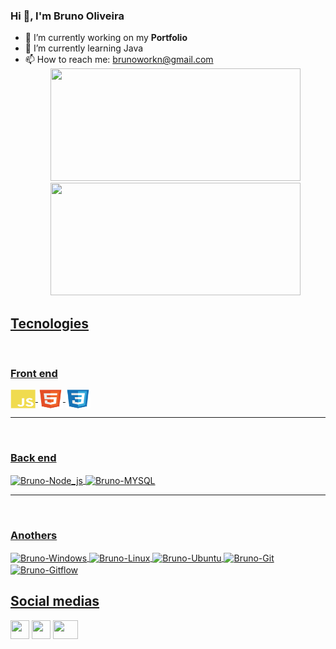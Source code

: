 ### Hi 👋, I'm Bruno Oliveira


- 🔭 I’m currently working on my **Portfolio**
- 🌱 I’m currently learning  Java
- 📫 How to reach me: brunoworkn@gmail.com
  <div align="center">
  <a href="https://github.com/BrunoMatth">
  <img height="180em" width="400em" src="https://github-readme-stats.vercel.app/api?username=BrunoMatth&show_icons=true&theme=dracula&include_all_commits=true&count_private=true"/>
  <img height="180em" width="400em" src="https://github-readme-stats.vercel.app/api/top-langs/?username=BrunoMatth&layout=compact&langs_count=7&theme=dracula"/>
</div>
  <h2>Tecnologies</h2>
<div style="display: inline_block"><br>
  <h3>Front end</h3>
  <img align="center" alt="Bruno-Js" height="30" width="40" src="https://raw.githubusercontent.com/devicons/devicon/master/icons/javascript/javascript-plain.svg">
  <img align="center" alt="Bruno-HTML" height="30" width="40" src="https://raw.githubusercontent.com/devicons/devicon/master/icons/html5/html5-original.svg">
  <img align="center" alt="Bruno-CSS" height="30" width="40" src="https://raw.githubusercontent.com/devicons/devicon/master/icons/css3/css3-original.svg">
</div>
  <hr>
<div style="display: inline_block"><br>
  <h3>Back end</h3>
  <img align="center" alt="Bruno-Node_js" height="30" width="40" src="https://cdn.jsdelivr.net/gh/devicons/devicon/icons/nodejs/nodejs-original.svg">
  <img align="center" alt="Bruno-MYSQL" height="30" width="40" src="https://cdn.jsdelivr.net/gh/devicons/devicon/icons/mysql/mysql-original.svg">
  </div>
  <hr>
<div style="display: inline_block"><br>
  <h3>Anothers</h3>
  <img align="center" alt="Bruno-Windows" height="40" width="40" src="https://cdn.jsdelivr.net/gh/devicons/devicon/icons/windows8/windows8-original.svg">
  <img align="center" alt="Bruno-Linux" height="30" width="40" src="https://cdn.jsdelivr.net/gh/devicons/devicon/icons/linux/linux-original.svg">
  <img align="center" alt="Bruno-Ubuntu" height="30" width="40" src="https://cdn.jsdelivr.net/gh/devicons/devicon/icons/ubuntu/ubuntu-plain.svg">
  <img align="center" alt="Bruno-Git" height="30" width="40" src="https://cdn.jsdelivr.net/gh/devicons/devicon/icons/git/git-original.svg">
  <img align="center" alt="Bruno-Gitflow" height="30" width="40" src="https://cdn.jsdelivr.net/gh/devicons/devicon/icons/github/github-original.svg">
  
  ##
  
  <h2>Social medias</h2>
<div> 
  <a href="https://www.instagram.com/mttknu/" target="_blank"><img height="30" width="30" src="https://cdn-icons-png.flaticon.com/512/174/174855.png" target="_blank"></a>
  <a href = "mailto:brunoworkn@gmail.com"><img height="30" width="30" src="https://cdn-icons-png.flaticon.com/512/5968/5968534.png" target="_blank"></a>
  <a href="https://www.linkedin.com/in/bruno-matheus-medeiros-56aba5181/" target="_blank"><img height="30" width="40" src="https://cdn.jsdelivr.net/gh/devicons/devicon/icons/linkedin/linkedin-original.svg" target="_blank"></a> 
 
 
</div>

